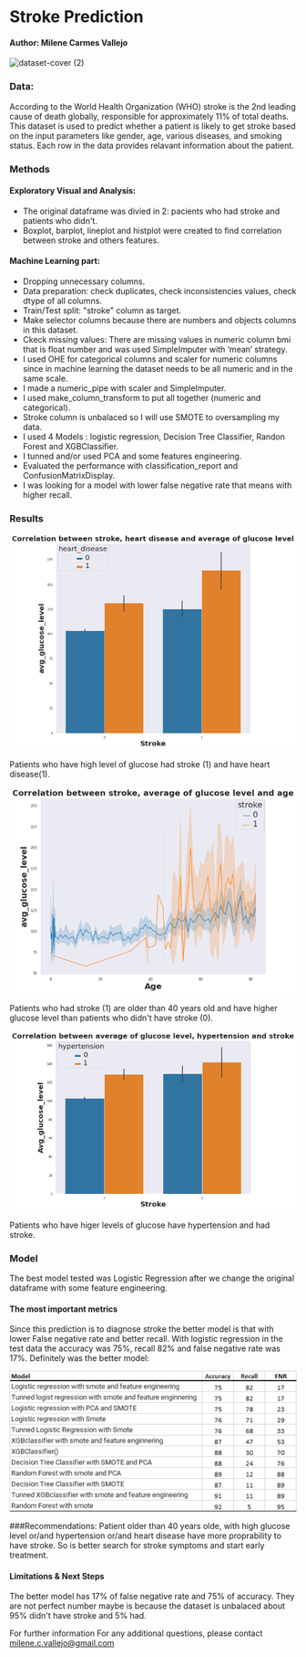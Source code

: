 # Stroke Prediction 
#### Author: Milene Carmes Vallejo


![dataset-cover (2)](https://user-images.githubusercontent.com/112773242/203482910-40b46c69-0c62-4bee-802e-4a0d89acdca2.jpg)




### Data:

According to the World Health Organization (WHO) stroke is the 2nd leading cause of death globally, responsible for approximately 11% of total deaths. This dataset is used to predict whether a patient is likely to get stroke based on the input parameters like gender, age, various diseases, and smoking status. Each row in the data provides relavant information about the patient.

### Methods

#### Exploratory Visual and Analysis: 

- The original dataframe was divied in 2: pacients who had stroke and patients who didn't. 
- Boxplot, barplot, lineplot and histplot were created to find correlation between stroke and others features. 

#### Machine Learning part: 
- Dropping unnecessary columns.
- Data preparation: check duplicates, check inconsistencies values, check dtype of all columns. 
- Train/Test split: "stroke" column as target.
- Make selector columns because there are numbers and objects columns in this dataset.
- Ckeck missing values: There are missing values in numeric column bmi that is float number and was used SimpleImputer with ‘mean’ strategy.
- I used OHE for categorical columns and scaler for numeric columns since in machine learning the dataset needs to be all numeric and in the same scale. 
- I made a numeric_pipe with scaler and SimpleImputer. 
- I used make_column_transform to put all together (numeric and categorical). 
- Stroke column is unbalaced so I will use SMOTE to oversampling my data.
- I used 4 Models :  logistic regression, Decision Tree Classifier, Randon Forest and XGBClassifier. 
- I tunned and/or used PCA and some features engineering. 
- Evaluated the performance with classification_report and ConfusionMatrixDisplay.
- I was looking for a model with lower false negative rate that means with higher recall. 
 

### Results

![Stroke_Prediction_project_2](stroke1.png)

Patients who have high level of glucose had stroke (1) and have heart disease(1).

![Stroke_Prediction_project_2](stroke2.png)

Patients who had stroke (1) are older than 40 years old and have higher glucose level than patients who didn't have stroke (0). 

![Stroke_Prediction_project_2](stroke3.png)

Patients who have higer levels of glucose have hypertension and had stroke.



### Model
The best model tested was Logistic Regression after we change the original dataframe with some feature engineering. 

#### The most important metrics

Since this prediction is to diagnose stroke the better model is that with lower False negative rate and better recall. With logistic regression in the test data the accuracy was 75%, recall 82% and false negative rate was 17%.  Definitely was the better model: 

![Stroke_Prediction_project_2](stroke4.png)


###Recommendations:
Patient older than 40 years olde, with high glucose level or/and hypertension or/and heart disease have more proprability to have stroke. So is better search for stroke symptoms and start early treatment.  

#### Limitations & Next Steps
The better model has 17% of false negative rate and 75% of accuracy. They are not perfect number maybe is because the dataset is unbalaced  about 95% didn't have stroke and 5% had.

For further information
For any additional questions, please contact milene.c.vallejo@gmail.com
